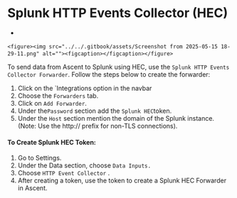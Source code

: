 # Splunk HTTP Events Collector (HEC)

*

    <figure><img src="../../.gitbook/assets/Screenshot from 2025-05-15 18-29-11.png" alt=""><figcaption></figcaption></figure>

To send data from Ascent to Splunk using HEC, use the `Splunk HTTP Events Collector Forwarder`. Follow the steps below to create the forwarder:

1. Click on the \`Integrations option in the navbar
2. Choose the `Forwarders` tab.
3. Click on `Add Forwarder`.
4. Under the`Password` section add the `Splunk HEC`token.
5. Under the `Host` section mention the domain of the Splunk instance. (Note: Use the http:// prefix for non-TLS connections).

#### To Create Splunk HEC Token:

1. Go to Settings.
2. Under the Data section, choose `Data Inputs.`&#x20;
3. Choose `HTTP Event Collector` .
4. After creating a token, use the token to create a Splunk HEC Forwarder in Ascent.
